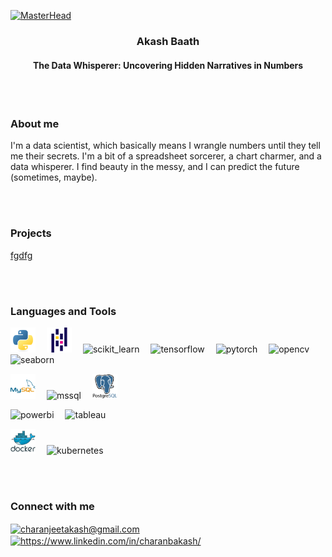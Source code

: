 [![MasterHead](https://images.unsplash.com/photo-1726333629906-9a52575d4b78?q=80&w=2671&auto=format&fit=crop&ixlib=rb-4.0.3&ixid=M3wxMjA3fDB8MHxwaG90by1wYWdlfHx8fGVufDB8fHx8fA%3D%3D)](https://charanakash.io)


<h3 align="center">Akash Baath <br><h4 align="center">The Data Whisperer: Uncovering Hidden Narratives in Numbers</h4> </h3> 

<br><br>

### About me
I'm a data scientist, which basically means I wrangle numbers until they tell me their secrets. I'm a bit of a spreadsheet sorcerer, a chart charmer, and a data whisperer. I find beauty in the messy, and I can predict the future (sometimes, maybe).

<br><br>
### Projects
[fgdfg](google.com)

<br><br>

### Languages and Tools

<!-- 
<p align="left">
<p align="left">Python - ML, NLP, DL & AI <br>
<img src="https://raw.githubusercontent.com/devicons/devicon/master/icons/python/python-original.svg" alt="python" width="40" height="40"/>&emsp;  
<img src="https://raw.githubusercontent.com/devicons/devicon/2ae2a900d2f041da66e950e4d48052658d850630/icons/pandas/pandas-original.svg" alt="pandas" width="40" height="40"/>&emsp;
<img src="https://upload.wikimedia.org/wikipedia/commons/0/05/Scikit_learn_logo_small.svg" alt="scikit_learn" width="40" height="40"/>&emsp;
<img src="https://www.vectorlogo.zone/logos/tensorflow/tensorflow-icon.svg" alt="tensorflow" width="40" height="40"/>&emsp;
<img src="https://www.vectorlogo.zone/logos/pytorch/pytorch-icon.svg" alt="pytorch" width="40" height="40"/>&emsp;
<img src="https://www.vectorlogo.zone/logos/opencv/opencv-icon.svg" alt="opencv" width="40" height="40"/>&emsp;
<img src="https://seaborn.pydata.org/_images/logo-mark-lightbg.svg" alt="seaborn" width="40" height="40"/>
</p>

<p align="left">Cloud <br>
<img src="https://raw.githubusercontent.com/devicons/devicon/master/icons/amazonwebservices/amazonwebservices-original-wordmark.svg" alt="aws" width="40" height="40"/>
</p>
</p>


<p align="left">Database <br>
<img src="https://raw.githubusercontent.com/devicons/devicon/master/icons/mysql/mysql-original-wordmark.svg" alt="mysql" width="40" height="40"/>&emsp;
<img src="https://www.svgrepo.com/show/303229/microsoft-sql-server-logo.svg" alt="mssql" width="40" height="40"/>&emsp;
<img src="https://raw.githubusercontent.com/devicons/devicon/master/icons/postgresql/postgresql-original-wordmark.svg" alt="postgresql" width="40" height="40"/>
</p>

<p align="left">Visualization <br>
<img src="https://www.vectorlogo.zone/logos/microsoft_powerbi/microsoft_powerbi-ar21.svg" alt="powerbi" width="90" height="50"/>&emsp;
<img src="https://www.svgrepo.com/show/354427/tableau.svg" alt="tableau" width="90" height="50"/>
</p>


<p align="left">Misc <br>
<img src="https://raw.githubusercontent.com/devicons/devicon/master/icons/docker/docker-original-wordmark.svg" alt="docker" width="40" height="40"/>&emsp;
<img src="https://www.vectorlogo.zone/logos/kubernetes/kubernetes-icon.svg" alt="kubernetes" width="40" height="40"/>
</p>

-->

<p align="left">
<img src="https://raw.githubusercontent.com/devicons/devicon/master/icons/python/python-original.svg" alt="python" width="40" height="40"/>&emsp;  
<img src="https://raw.githubusercontent.com/devicons/devicon/2ae2a900d2f041da66e950e4d48052658d850630/icons/pandas/pandas-original.svg" alt="pandas" width="40" height="40"/>&emsp;
<img src="https://upload.wikimedia.org/wikipedia/commons/0/05/Scikit_learn_logo_small.svg" alt="scikit_learn" width="40" height="40"/>&emsp;
<img src="https://www.vectorlogo.zone/logos/tensorflow/tensorflow-icon.svg" alt="tensorflow" width="40" height="40"/>&emsp;
<img src="https://www.vectorlogo.zone/logos/pytorch/pytorch-icon.svg" alt="pytorch" width="40" height="40"/>&emsp;
<img src="https://www.vectorlogo.zone/logos/opencv/opencv-icon.svg" alt="opencv" width="40" height="40"/>&emsp;
<img src="https://seaborn.pydata.org/_images/logo-mark-lightbg.svg" alt="seaborn" width="40" height="40"/>
</p>

<p align="left"
<img src="https://raw.githubusercontent.com/devicons/devicon/master/icons/amazonwebservices/amazonwebservices-original-wordmark.svg" alt="aws" width="40" height="40"/>
</p>



<p align="left">
<img src="https://raw.githubusercontent.com/devicons/devicon/master/icons/mysql/mysql-original-wordmark.svg" alt="mysql" width="40" height="40"/>&emsp;
<img src="https://www.svgrepo.com/show/303229/microsoft-sql-server-logo.svg" alt="mssql" width="40" height="40"/>&emsp;
<img src="https://raw.githubusercontent.com/devicons/devicon/master/icons/postgresql/postgresql-original-wordmark.svg" alt="postgresql" width="40" height="40"/>
</p>

<p align="left">
<img src="https://www.vectorlogo.zone/logos/microsoft_powerbi/microsoft_powerbi-ar21.svg" alt="powerbi" width="90" height="50"/>&emsp;
<img src="https://www.svgrepo.com/show/354427/tableau.svg" alt="tableau" width="90" height="50"/>
</p>


<p align="left">
<img src="https://raw.githubusercontent.com/devicons/devicon/master/icons/docker/docker-original-wordmark.svg" alt="docker" width="40" height="40"/>&emsp;
<img src="https://www.vectorlogo.zone/logos/kubernetes/kubernetes-icon.svg" alt="kubernetes" width="40" height="40"/>
</p>


<br><br>

### Connect with me
<p align="left">
<a href="charanjeetakash@gmail.com" target="blank"><img align="center" src="https://www.svgrepo.com/show/381000/new-logo-gmail.svg" alt="charanjeetakash@gmail.com" height="40" width="40" /></a>&emsp;
<a href="https://www.linkedin.com/in/charanbakash/" target="blank"><img align="center" src="https://www.svgrepo.com/show/448234/linkedin.svg" alt="https://www.linkedin.com/in/charanbakash/" height="40" width="40" /></a>
</p>


















